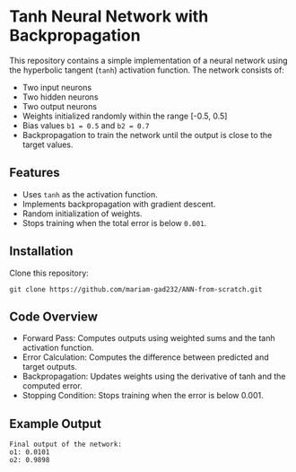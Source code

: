 # Tanh Neural Network with Backpropagation

This repository contains a simple implementation of a neural network using the hyperbolic tangent (`tanh`) activation function. The network consists of:
- Two input neurons
- Two hidden neurons
- Two output neurons
- Weights initialized randomly within the range [-0.5, 0.5]
- Bias values `b1 = 0.5` and `b2 = 0.7`
- Backpropagation to train the network until the output is close to the target values.

## Features
- Uses `tanh` as the activation function.
- Implements backpropagation with gradient descent.
- Random initialization of weights.
- Stops training when the total error is below `0.001`.

## Installation
Clone this repository:
```
git clone https://github.com/mariam-gad232/ANN-from-scratch.git
```

## Code Overview
- Forward Pass: Computes outputs using weighted sums and the tanh activation function.
- Error Calculation: Computes the difference between predicted and target outputs.
- Backpropagation: Updates weights using the derivative of tanh and the computed error.
- Stopping Condition: Stops training when the error is below 0.001.

## Example Output
```
Final output of the network:
o1: 0.0101
o2: 0.9898
```







